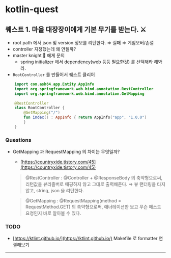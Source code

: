 # kotlin-quest

## 퀘스트 1. 마을 대장장이에게 기본 무기를 받는다. ⚔️

- root path 에서 json 및 version 정보를 리턴한다. ⇒ 실패 ⇒ 게임오버/손절
- controller 지정했는데 왜 안될까?
- master knight 🤺 에게 문의
    - spring initializer 에서 dependency(web 등등 필요한것) 를 선택해라 해봐라.
- `RootController` 를 만들어서 퀘스트 클리어

```kotlin
    import com.ash84.app.Entity.AppInfo
    import org.springframework.web.bind.annotation.RestController
    import org.springframework.web.bind.annotation.GetMapping
    
    @RestController
    class RootController {
        @GetMapping("/")
        fun index() : AppInfo { return AppInfo("app", "1.0.0")
        }
    }
```


### Questions

- GetMapping 과 RequestMapping 의 차이는 무엇일까?
    - [https://countryxide.tistory.com/45](https://countryxide.tistory.com/45)

    > @RestController : @Controller + @ResponseBody 의 축약형으로써, 리턴값을 뷰리졸버로 매핑하지 않고 그대로 출력해준다. ⇒  뷰 랜더링을 타지 않고, string, json 을 리턴한다.

    > @GetMapping : @RequestMapping(method = RequestMethod.GET) 의 축약형으로써, 애너테이션만 보고 무슨 메소드 요청인지 바로 알아볼 수 있다.
    

### TODO

- [https://ktlint.github.io/](https://ktlint.github.io/) Makefile 로 formatter 연결해보기

---    